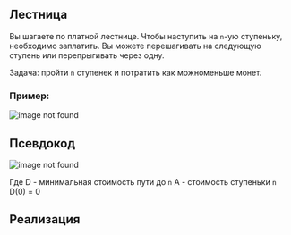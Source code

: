 ## Лестница
Вы шагаете по платной лестнице. Чтобы наступить на `n`-ую ступеньку, необходимо заплатить. 
Вы можете перешагивать на следующую ступень или перепрыгивать через одну. 

Задача: пройти `n` ступенек и потратить как можноменьше монет.

### Пример: 
![image not found](https://i.ibb.co/3Fjrpfp/2019-11-20-20-42-00.png)

## Псевдокод
![image not found](https://i.ibb.co/Sn7FVsJ/2019-11-20-20-40-46.png)

Где D - минимальная стоимость пути до `n`
A - стоимость ступеньки `n`
D(0) = 0

## Реализация
```

```
